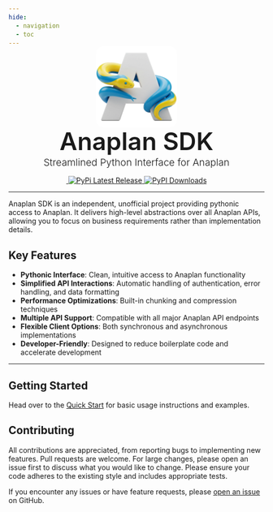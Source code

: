 ```yaml
---
hide:
  - navigation
  - toc
---
```


<p align="center" style="margin: -15px 0 10px 0">
    <img width="160" height="160" src="img/anaplan-sdk.webp" alt='Python' style="border-radius: 15px">
</p>

<h1 align="center" style="font-size: 3rem; font-weight: 600; margin: -15px 0; color: var(--md-typeset-color)">
Anaplan SDK
</h1>

<h1 align="center" style="font-size: 1.2rem; font-weight: 300; margin: 15px 0">
    Streamlined Python Interface for Anaplan
</h1>

<div align="center">
    <a href="https://pepy.tech/projects/anaplan-sdk">
        <img src="https://static.pepy.tech/badge/anaplan-sdk" alt="">
    </a>
    <a href="https://pypi.org/project/anaplan-sdk/">
        <img src="https://img.shields.io/pypi/v/anaplan-sdk.svg" alt="PyPi Latest Release"/>
    </a>
    <a href="https://pepy.tech/projects/anaplan-sdk">
        <img src="https://static.pepy.tech/badge/anaplan-sdk/month" alt="PyPI Downloads">
    </a>
</div>

---

Anaplan SDK is an independent, unofficial project providing pythonic access to Anaplan. It delivers high-level
abstractions over all Anaplan APIs, allowing you to focus on business requirements rather than implementation details.

## Key Features

- **Pythonic Interface**: Clean, intuitive access to Anaplan functionality
- **Simplified API Interactions**: Automatic handling of authentication, error handling, and data formatting
- **Performance Optimizations**: Built-in chunking and compression techniques
- **Multiple API Support**: Compatible with all major Anaplan API endpoints
- **Flexible Client Options**: Both synchronous and asynchronous implementations
- **Developer-Friendly**: Designed to reduce boilerplate code and accelerate development

---

## Getting Started

Head over to the [Quick Start](quickstart.md) for basic usage instructions and examples.


## Contributing

All contributions are appreciated, from reporting bugs to implementing new features. Pull requests are welcome. For
large changes, please open an issue first to discuss what you would like to change. Please ensure your code adheres to
the existing style and includes appropriate tests.

If you encounter any issues or have feature requests,
please [open an issue](https://github.com/VinzenzKlass/anaplan-sdk/issues/new) on GitHub.
